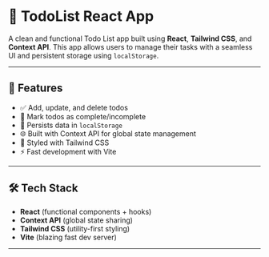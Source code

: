 # 📝 TodoList React App

A clean and functional Todo List app built using **React**, **Tailwind CSS**, and **Context API**. This app allows users to manage their tasks with a seamless UI and persistent storage using `localStorage`.

---

## 🚀 Features

- ✅ Add, update, and delete todos
- 📌 Mark todos as complete/incomplete
- 💾 Persists data in `localStorage`
- 🌐 Built with Context API for global state management
- 🎨 Styled with Tailwind CSS
- ⚡ Fast development with Vite

---

## 🛠️ Tech Stack

- **React** (functional components + hooks)
- **Context API** (global state sharing)
- **Tailwind CSS** (utility-first styling)
- **Vite** (blazing fast dev server)

---

